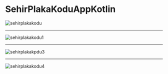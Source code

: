 # SehirPlakaKoduAppKotlin


![sehirplakakodu](https://user-images.githubusercontent.com/80538415/204158893-62f3d5ed-1ded-4afc-b70a-bee0e6a04cde.png)

* *********************************

![sehirplakakodu1](https://user-images.githubusercontent.com/80538415/204158925-8ce67c3c-3380-4465-b36d-d9dd8bb85e98.png)

* *********************************

![sehirplakakpdu3](https://user-images.githubusercontent.com/80538415/204158932-a7c82a9c-d6cb-4eaf-a522-12af2206b8ec.png)

* *********************************

![sehirplakakodu4](https://user-images.githubusercontent.com/80538415/204158939-3bdeec55-a97e-4d95-af08-66f1e3a9042f.png)



